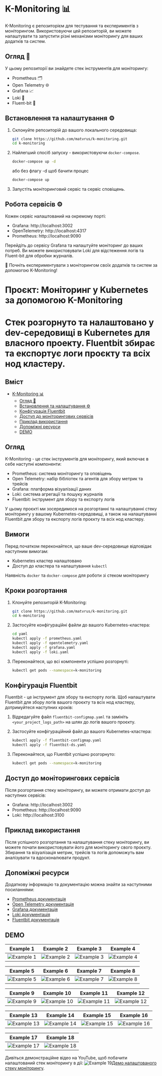 
# K-Monitoring 📊

K-Monitoring є репозиторієм для тестування та експериментів з моніторингом. Використовуючи цей репозиторій, ви можете налаштувати та запустити різні механізми моніторингу для ваших додатків та систем.

## Огляд 👀

У цьому репозиторії ви знайдете стек інструментів для моніторингу:
* Prometheus 🗂️
* Open Telemetry 🌐
* Grafana 📈
* Loki 📜
* Fluent-bit 💬

## Встановлення та налаштування ⚙️

1. Склонуйте репозиторій до вашого локального середовища:

   ```bash
   git clone https://github.com/matvrus/k-monitoring.git
   cd k-monitoring
   ```

2. Найлегший спосіб запуску - використовуючи `docker-compose`.
   
   ```bash
   docker-compose up -d
   ```
   або без флагу -d щоб бачити процес
      ```bash
   docker-compose up 
   ```

3. Запустіть моніторинговий сервіс та сервіс сповіщень.

## Робота сервісів ⚙️

Кожен сервіс налаштований на окремому порті:
* Grafana: http://localhost:3002
* OpenTelemetry: http://localhost:4317
* Prometheus: http://localhost:9090

Перейдіть до сервісу Grafana та налаштуйте моніторинг до ваших потреб. Ви можете використовувати Loki для відстеження логів та Fluent-bit для обробки журналів.

🚀 Почніть експериментувати з моніторингом своїх додатків та систем за допомогою K-Monitoring!
# Проєкт: Моніторинг у Kubernetes за допомогою K-Monitoring



# Стек розгорнуто та налаштовано у dev-середовищі в Kubernetes для власного проекту. Fluentbit збирає та експортує логи проєкту та всіх нод кластеру.

## Вміст

- [K-Monitoring 📊](#k-monitoring-)
  - [Огляд 👀](#огляд-)
  - [Встановлення та налаштування ⚙️](#встановлення-та-налаштування-️)
  - [Конфігурація Fluentbit](#конфігурація-fluentbit)
  - [Доступ до моніторингових сервісів](#доступ-до-моніторингових-сервісів)
  - [Приклад використання](#приклад-використання)
  - [Допоміжні ресурси](#допоміжні-ресурси)
  - [DEMO](#demo)

## Огляд

K-Monitoring - це стек інструментів для моніторингу, який включає в себе наступні компоненти:
- Prometheus: система моніторингу та оповіщень
- Open Telemetry: набір бібліотек та агентів для збору метрик та трейсів
- Grafana: платформа візуалізації даних
- Loki: система агрегації та пошуку журналів
- Fluentbit: інструмент для збору та експорту логів

У цьому проєкті ми зосередимося на розгортанні та налаштуванні стеку моніторингу у вашому Kubernetes-середовищі, а також на налаштуванні Fluentbit для збору та експорту логів проєкту та всіх нод кластеру.

## Вимоги

Перед початком переконайтеся, що ваше dev-середовище відповідає наступним вимогам:
- Kubernetes кластер налаштовано
- Доступ до кластера та налаштування `kubectl`


Наявність `docker` та `docker-compose` для роботи зі стеком моніторингу

## Кроки розгортання

1. Клонуйте репозиторій K-Monitoring:

   ```bash
   git clone https://github.com/matvrus/k-monitoring.git
   cd k-monitoring
   ```

2. Застосуйте конфігураційні файли до вашого Kubernetes-кластера:

   ```bash
   cd yaml
   kubectl apply -f prometheus.yaml
   kubectl apply -f opentelemetry.yaml
   kubectl apply -f grafana.yaml
   kubectl apply -f loki.yaml
   ```

3. Переконайтеся, що всі компоненти успішно розгорнуті:

   ```bash
   kubectl get pods --namespace=k-monitoring
   ```

## Конфігурація Fluentbit

Fluentbit - це інструмент для збору та експорту логів. Щоб налаштувати Fluentbit для збору логів вашого проєкту та всіх нод кластеру, дотримуйтеся наступних кроків:

1. Відредагуйте файл `fluentbit-configmap.yaml` та замініть `<your_project_logs_path>` на шлях до логів вашого проєкту.

2. Застосуйте конфігураційний файл до вашого Kubernetes-кластера:

   ```bash
   kubectl apply -f fluentbit-configmap.yaml
   kubectl apply -f fluentbit-ds.yaml
   ```

3. Переконайтеся, що Fluentbit успішно розгорнуто:

   ```bash
   kubectl get pods --namespace=k-monitoring
   ```

## Доступ до моніторингових сервісів

Після розгортання стеку моніторингу, ви можете отримати доступ до наступних сервісів:

- Grafana: http://localhost:3002
- Prometheus: http://localhost:9090
- Loki: http://localhost:3100

## Приклад використання

Після успішного розгортання та налаштування стеку моніторингу, ви можете почати використовувати його для моніторингу свого проєкту. Збирання та візуалізація метрик, трейсів та логів допоможуть вам аналізувати та вдосконалювати продукт.

## Допоміжні ресурси

Додаткову інформацію та документацію можна знайти за наступними посиланнями:

- [Prometheus документація](https://prometheus.io/docs/)
- [Open Telemetry документація](https://opentelemetry.io/docs/)
- [Grafana документація](https://grafana.com/docs/)
- [Loki документація](https://grafana.com/oss/loki/)
- [Fluentbit документація](https://fluentbit.io/documentation/)


## DEMO


| Example 1 | Example 2 | Example 3 | Example 4 |
|-----------|-----------|-----------|-----------|
| ![Example 1](data/01.png) | ![Example 2](data/02.png) | ![Example 3](data/03.png) | ![Example 4](data/04.png) |

| Example 5 | Example 6 | Example 7 | Example 8 |
|-----------|-----------|-----------|-----------|
| ![Example 5](data/05.png) | ![Example 6](data/06.png) | ![Example 7](data/07.png) | ![Example 8](data/08.png) |

| Example 9 | Example 10 | Example 11 | Example 12 |
|-----------|------------|------------|------------|
| ![Example 9](data/09.png) | ![Example 10](data/10.png) | ![Example 11](data/11.png) | ![Example 12](data/12.png) |

| Example 13 | Example 14 | Example 15 | Example 16 |
|------------|------------|------------|------------|
| ![Example 13](data/13.png) | ![Example 14](data/14.png) | ![Example 15](data/15.png) | ![Example 16](data/16.png) |

| Example 17 | Example 18 |
|------------|------------|
| ![Example 17](data/17.png) | ![Example 18](data/18.png) |


Дивіться демонстраційне відео на YouTube, щоб побачити налаштований стек моніторингу в дії: ![[Example 19](https://youtu.be/Gi-2FskO0jk)](data/19.png)[Демо налаштованого стеку моніторингу](https://youtu.be/Gi-2FskO0jk).
